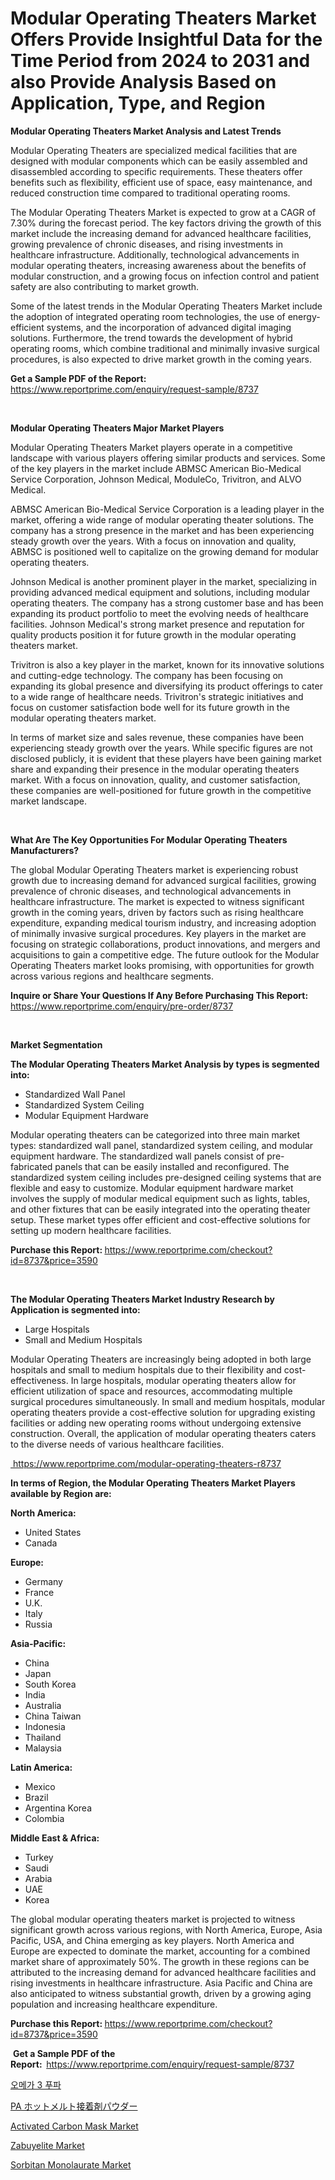 <p><h1>Modular Operating Theaters Market Offers Provide Insightful Data for the Time Period from 2024 to 2031 and also Provide Analysis Based on Application, Type, and Region</h1></p><p><strong>Modular Operating Theaters Market Analysis and Latest Trends</strong></p>
<p><p>Modular Operating Theaters are specialized medical facilities that are designed with modular components which can be easily assembled and disassembled according to specific requirements. These theaters offer benefits such as flexibility, efficient use of space, easy maintenance, and reduced construction time compared to traditional operating rooms.</p><p>The Modular Operating Theaters Market is expected to grow at a CAGR of 7.30% during the forecast period. The key factors driving the growth of this market include the increasing demand for advanced healthcare facilities, growing prevalence of chronic diseases, and rising investments in healthcare infrastructure. Additionally, technological advancements in modular operating theaters, increasing awareness about the benefits of modular construction, and a growing focus on infection control and patient safety are also contributing to market growth.</p><p>Some of the latest trends in the Modular Operating Theaters Market include the adoption of integrated operating room technologies, the use of energy-efficient systems, and the incorporation of advanced digital imaging solutions. Furthermore, the trend towards the development of hybrid operating rooms, which combine traditional and minimally invasive surgical procedures, is also expected to drive market growth in the coming years.</p></p>
<p><strong>Get a Sample PDF of the Report:&nbsp;</strong> <a href="https://www.reportprime.com/enquiry/request-sample/8737">https://www.reportprime.com/enquiry/request-sample/8737</a></p>
<p>&nbsp;</p>
<p><strong>Modular Operating Theaters Major Market Players</strong></p>
<p><p>Modular Operating Theaters Market players operate in a competitive landscape with various players offering similar products and services. Some of the key players in the market include ABMSC American Bio-Medical Service Corporation, Johnson Medical, ModuleCo, Trivitron, and ALVO Medical.</p><p>ABMSC American Bio-Medical Service Corporation is a leading player in the market, offering a wide range of modular operating theater solutions. The company has a strong presence in the market and has been experiencing steady growth over the years. With a focus on innovation and quality, ABMSC is positioned well to capitalize on the growing demand for modular operating theaters.</p><p>Johnson Medical is another prominent player in the market, specializing in providing advanced medical equipment and solutions, including modular operating theaters. The company has a strong customer base and has been expanding its product portfolio to meet the evolving needs of healthcare facilities. Johnson Medical's strong market presence and reputation for quality products position it for future growth in the modular operating theaters market.</p><p>Trivitron is also a key player in the market, known for its innovative solutions and cutting-edge technology. The company has been focusing on expanding its global presence and diversifying its product offerings to cater to a wide range of healthcare needs. Trivitron's strategic initiatives and focus on customer satisfaction bode well for its future growth in the modular operating theaters market.</p><p>In terms of market size and sales revenue, these companies have been experiencing steady growth over the years. While specific figures are not disclosed publicly, it is evident that these players have been gaining market share and expanding their presence in the modular operating theaters market. With a focus on innovation, quality, and customer satisfaction, these companies are well-positioned for future growth in the competitive market landscape.</p></p>
<p>&nbsp;</p>
<p><strong>What Are The Key Opportunities For Modular Operating Theaters Manufacturers?</strong></p>
<p><p>The global Modular Operating Theaters market is experiencing robust growth due to increasing demand for advanced surgical facilities, growing prevalence of chronic diseases, and technological advancements in healthcare infrastructure. The market is expected to witness significant growth in the coming years, driven by factors such as rising healthcare expenditure, expanding medical tourism industry, and increasing adoption of minimally invasive surgical procedures. Key players in the market are focusing on strategic collaborations, product innovations, and mergers and acquisitions to gain a competitive edge. The future outlook for the Modular Operating Theaters market looks promising, with opportunities for growth across various regions and healthcare segments.</p></p>
<p><strong>Inquire or Share Your Questions If Any Before Purchasing This Report:</strong> <a href="https://www.reportprime.com/enquiry/pre-order/8737">https://www.reportprime.com/enquiry/pre-order/8737</a></p>
<p>&nbsp;</p>
<p><strong>Market Segmentation</strong></p>
<p><strong>The Modular Operating Theaters Market Analysis by types is segmented into:</strong></p>
<p><ul><li>Standardized Wall Panel</li><li>Standardized System Ceiling</li><li>Modular Equipment Hardware</li></ul></p>
<p><p>Modular operating theaters can be categorized into three main market types: standardized wall panel, standardized system ceiling, and modular equipment hardware. The standardized wall panels consist of pre-fabricated panels that can be easily installed and reconfigured. The standardized system ceiling includes pre-designed ceiling systems that are flexible and easy to customize. Modular equipment hardware market involves the supply of modular medical equipment such as lights, tables, and other fixtures that can be easily integrated into the operating theater setup. These market types offer efficient and cost-effective solutions for setting up modern healthcare facilities.</p></p>
<p><strong>Purchase this Report:&nbsp;</strong><a href="https://www.reportprime.com/checkout?id=8737&price=3590">https://www.reportprime.com/checkout?id=8737&price=3590</a></p>
<p>&nbsp;</p>
<p><strong>The Modular Operating Theaters Market Industry Research by Application is segmented into:</strong></p>
<p><ul><li>Large Hospitals</li><li>Small and Medium Hospitals</li></ul></p>
<p><p>Modular Operating Theaters are increasingly being adopted in both large hospitals and small to medium hospitals due to their flexibility and cost-effectiveness. In large hospitals, modular operating theaters allow for efficient utilization of space and resources, accommodating multiple surgical procedures simultaneously. In small and medium hospitals, modular operating theaters provide a cost-effective solution for upgrading existing facilities or adding new operating rooms without undergoing extensive construction. Overall, the application of modular operating theaters caters to the diverse needs of various healthcare facilities.</p></p>
<p><a href="https://www.reportprime.com/modular-operating-theaters-r8737">&nbsp;https://www.reportprime.com/modular-operating-theaters-r8737</a></p>
<p><strong>In terms of Region, the Modular Operating Theaters Market Players available by Region are:</strong></p>
<p>
    <p> <strong> North America: </strong>
        <ul>
            <li>United States</li>
            <li>Canada</li>
        </ul>
        </p> 
    <p> <strong> Europe: </strong>
        <ul>
            <li>Germany</li>
            <li>France</li>
            <li>U.K.</li>
            <li>Italy</li>
            <li>Russia</li>
        </ul>
        </p> 
    <p> <strong> Asia-Pacific: </strong>
        <ul>
            <li>China</li>
            <li>Japan</li>
            <li>South Korea</li>
            <li>India</li>
            <li>Australia</li>
            <li>China Taiwan</li>
            <li>Indonesia</li>
            <li>Thailand</li>
            <li>Malaysia</li>
        </ul>
        </p> 
    <p> <strong> Latin America: </strong>
        <ul>
            <li>Mexico</li>
            <li>Brazil</li>
            <li>Argentina Korea</li>
            <li>Colombia</li>
        </ul>
        </p> 
    <p> <strong> Middle East & Africa: </strong>
        <ul>
            <li>Turkey</li>
            <li>Saudi</li>
            <li>Arabia</li>
            <li>UAE</li>
            <li>Korea</li>
        </ul>
    </p>
    </p>
<p><p>The global modular operating theaters market is projected to witness significant growth across various regions, with North America, Europe, Asia Pacific, USA, and China emerging as key players. North America and Europe are expected to dominate the market, accounting for a combined market share of approximately 50%. The growth in these regions can be attributed to the increasing demand for advanced healthcare facilities and rising investments in healthcare infrastructure. Asia Pacific and China are also anticipated to witness substantial growth, driven by a growing aging population and increasing healthcare expenditure.</p></p>
<p><strong>Purchase this Report: </strong><a href="https://www.reportprime.com/checkout?id=8737&price=3590">https://www.reportprime.com/checkout?id=8737&price=3590</a></p>
<p>&nbsp;<strong>Get a Sample PDF of the Report:&nbsp;&nbsp;</strong><a href="https://www.reportprime.com/enquiry/request-sample/8737">https://www.reportprime.com/enquiry/request-sample/8737</a></p>
<p><strong></strong></p>
<p><p><a href="https://github.com/TobyKub4685/Market-Research-Report-List-1/blob/main/537968721100.md">오메가 3 푸파</a></p><p><a href="https://github.com/nxboeu02965442/Market-Research-Report-List-1/blob/main/878395323116.md">PA ホットメルト接着剤パウダー</a></p><p><a href="https://github.com/jaidynmorantestelletmjzya/Market-Research-Report-List-2/blob/main/activated-carbon-mask-market.md">Activated Carbon Mask Market</a></p><p><a href="https://issuu.com/reportprime-2/docs/zabuyelite-market-size-2030.pptx">Zabuyelite Market</a></p><p><a href="https://issuu.com/reportprime-2/docs/sorbitan-monolaurate-market-size-2030.pptx">Sorbitan Monolaurate Market</a></p></p>